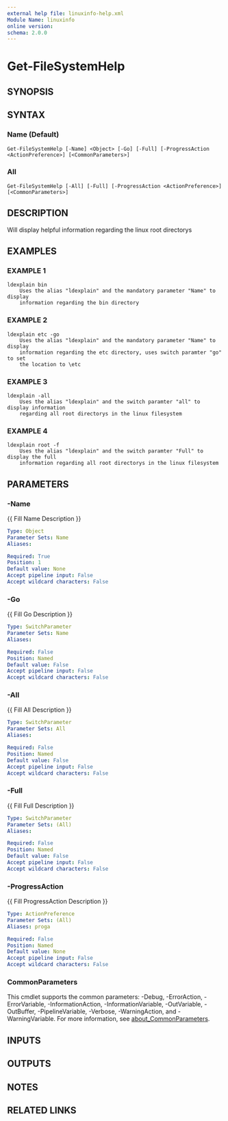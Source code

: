```yaml
---
external help file: linuxinfo-help.xml
Module Name: linuxinfo
online version:
schema: 2.0.0
---
```


# Get-FileSystemHelp

## SYNOPSIS

## SYNTAX

### Name (Default)
```
Get-FileSystemHelp [-Name] <Object> [-Go] [-Full] [-ProgressAction <ActionPreference>] [<CommonParameters>]
```

### All
```
Get-FileSystemHelp [-All] [-Full] [-ProgressAction <ActionPreference>] [<CommonParameters>]
```

## DESCRIPTION
Will display helpful information regarding the linux root directorys

## EXAMPLES

### EXAMPLE 1
```
ldexplain bin
    Uses the alias "ldexplain" and the mandatory parameter "Name" to display
    information regarding the bin directory
```

### EXAMPLE 2
```
ldexplain etc -go
    Uses the alias "ldexplain" and the mandatory parameter "Name" to display
    information regarding the etc directory, uses switch paramter "go" to set
    the location to \etc
```

### EXAMPLE 3
```
ldexplain -all
    Uses the alias "ldexplain" and the switch paramter "all" to display information
    regarding all root directorys in the linux filesystem
```

### EXAMPLE 4
```
ldexplain root -f
    Uses the alias "ldexplain" and the switch paramter "Full" to display the full
    information regarding all root directorys in the linux filesystem
```

## PARAMETERS

### -Name
{{ Fill Name Description }}

```yaml
Type: Object
Parameter Sets: Name
Aliases:

Required: True
Position: 1
Default value: None
Accept pipeline input: False
Accept wildcard characters: False
```

### -Go
{{ Fill Go Description }}

```yaml
Type: SwitchParameter
Parameter Sets: Name
Aliases:

Required: False
Position: Named
Default value: False
Accept pipeline input: False
Accept wildcard characters: False
```

### -All
{{ Fill All Description }}

```yaml
Type: SwitchParameter
Parameter Sets: All
Aliases:

Required: False
Position: Named
Default value: False
Accept pipeline input: False
Accept wildcard characters: False
```

### -Full
{{ Fill Full Description }}

```yaml
Type: SwitchParameter
Parameter Sets: (All)
Aliases:

Required: False
Position: Named
Default value: False
Accept pipeline input: False
Accept wildcard characters: False
```

### -ProgressAction
{{ Fill ProgressAction Description }}

```yaml
Type: ActionPreference
Parameter Sets: (All)
Aliases: proga

Required: False
Position: Named
Default value: None
Accept pipeline input: False
Accept wildcard characters: False
```

### CommonParameters
This cmdlet supports the common parameters: -Debug, -ErrorAction, -ErrorVariable, -InformationAction, -InformationVariable, -OutVariable, -OutBuffer, -PipelineVariable, -Verbose, -WarningAction, and -WarningVariable. For more information, see [about_CommonParameters](http://go.microsoft.com/fwlink/?LinkID=113216).

## INPUTS

## OUTPUTS

## NOTES

## RELATED LINKS
